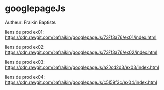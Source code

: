 # googlepageJs


Autheur:
Fraikin Baptiste.


liens de prod ex01: https://cdn.rawgit.com/bafraikin/googlepageJs/737f3a76/ex01/index.html

liens de prod ex02: https://cdn.rawgit.com/bafraikin/googlepageJs/737f3a76/ex02/index.html

liens de prod ex03: https://cdn.rawgit.com/bafraikin/googlepageJs/a20cd2d3/ex03/index.html

liens de prod ex04: https://cdn.rawgit.com/bafraikin/googlepageJs/c5159f3c/ex04/index.html 
